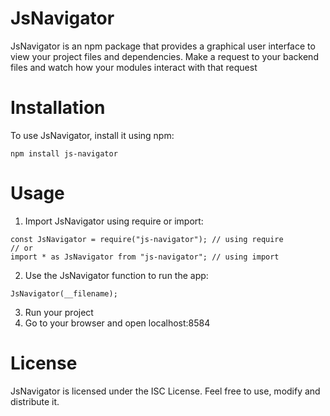 # JsNavigator
JsNavigator is an npm package that provides a graphical user interface to view your project files and dependencies.
Make a request to your backend files and watch how your modules interact with that request

# Installation
To use JsNavigator, install it using npm:
```
npm install js-navigator
```
# Usage
1. Import JsNavigator using require or import:
```
const JsNavigator = require("js-navigator"); // using require
// or
import * as JsNavigator from "js-navigator"; // using import
```
2. Use the JsNavigator function to run the app:
```
JsNavigator(__filename);
```
3. Run your project
4. Go to your browser and open localhost:8584 

# License
JsNavigator is licensed under the ISC License. Feel free to use, modify and distribute it.


